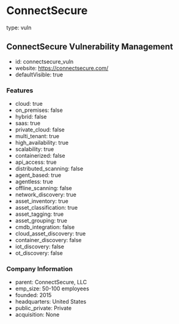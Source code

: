 # ConnectSecure
type: vuln

## ConnectSecure Vulnerability Management
- id: connectsecure_vuln
- website: https://connectsecure.com/
- defaultVisible: true

### Features
- cloud: true
- on_premises: false
- hybrid: false
- saas: true
- private_cloud: false
- multi_tenant: true
- high_availability: true
- scalability: true
- containerized: false
- api_access: true
- distributed_scanning: false
- agent_based: true
- agentless: true
- offline_scanning: false
- network_discovery: true
- asset_inventory: true
- asset_classification: true
- asset_tagging: true
- asset_grouping: true
- cmdb_integration: false
- cloud_asset_discovery: true
- container_discovery: false
- iot_discovery: false
- ot_discovery: false

### Company Information
- parent: ConnectSecure, LLC
- emp_size: 50-100 employees
- founded: 2015
- headquarters: United States
- public_private: Private
- acquisition: None
